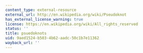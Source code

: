 ```yaml
---
content_type: external-resource
external_url: http://en.wikipedia.org/wiki/Pseudoknot
has_external_license_warning: true
license: https://en.wikipedia.org/wiki/All_rights_reserved
status: ''
title: psuedoknots
uid: 9aed1524-b503-4b62-aadc-50c1b7e11362
wayback_url: ''
---
```

